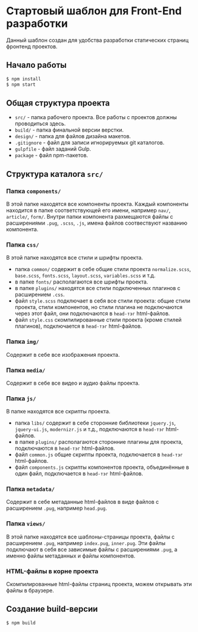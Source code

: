 # Стартовый шаблон для Front-End разработки

Данный шаблон создан для удобства разработки статических страниц фронтенд проектов.

## Начало работы

``` sh
$ npm install
$ npm start
```

## Общая структура проекта

- `src/` - папка рабочего проекта. Все работы с проектов должны проводиться здесь.
- `build/` - папка финальной версии верстки.
- `design/` - папка для файлов дизайна макетов.
- `.gitignore` - файл для записи игнорируемых git каталогов.
- `gulpfile` - файл заданий Gulp.
- `package` - файл npm-пакетов.

## Структура каталога `src/`

### Папка `components/`
 
В этой папке находятся все компоненты проекта. Каждый компоненты находится в папке соответствующей его имени, например `nav/`, `article/`, `form/`. Внутри папки компонента рахмещаются файлы с расширениями `.pug`, `.scss`, `.js`, имена файлов соотвествуют названию компонента.

### Папка `css/`
 
В этой папке находятся все стили и шрифты проекта.

- папка `common/` содержит в себе общие стили проекта `normalize.scss`, `base.scss`, `fonts.scss`, `layout.scss`, `variables.scss` и т.д.
- в папке `fonts/` располагаются все шрифты проекта.
- в папке `plugins/` находятся все стили подключенных плагинов с расширением `.css`.
- файл `style.scss` подключает в себя все стили проекта: общие стили проекта, стили компонентов, но стили плагина не подключаются через этот файл, они подключаются в `head-тэг` html-файлов.
- файл `style.css` скомпилированные стили проекта (кроме стилей плагинов), подключается в `head-тэг` html-файлов.

### Папка `img/`

Содержит в себе все изображения проекта.

### Папка `media/`

Содержит в себе все видео и аудио файлы проекта.

### Папка `js/`

В папке находятся все скрипты проекта.

- папка `libs/` содержит в себе сторонние библиотеки `jquery.js`, `jquery-ui.js`, `modernizr.js` и т.д., подключаются в `head-тэг` html-файлов.
- в папке `plugins/` располагаются сторонние плагины для проекта, подключаются в `head-тэг` html-файлов.
- файл `common.js` общие скрипты проекта, подключается в `head-тэг` html-файлов.
- файл `components.js` скрипты компонентов проекта, объединённые в один файл, подключается в `head-тэг` html-файлов.

### Папка `metadata/`

Содержит в себе метаданные html-файлов в виде файлов с расширением `.pug`, например `head.pug`.

### Папка `views/`

В этой папке находятся все шаблоны-страницы проекта, файлы с расширением `.pug`, например `index.pug`, `inner.pug`. Эти файлы подключают в себя все зависимые файлы с расширениями `.pug`, а именно файлы метаданных и файлы компонентов.

### HTML-файлы в корне проекта

Скомпилированные html-файлы страниц проекта, можем открывать эти файлы в браузере.

## Создание build-версии

``` sh
$ npm build
```